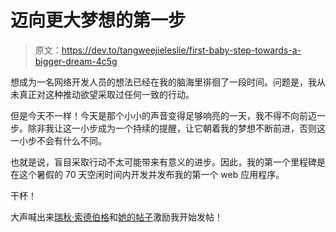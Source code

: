 # 迈向更大梦想的第一步

> 原文：<https://dev.to/tangweejieleslie/first-baby-step-towards-a-bigger-dream-4c5g>

想成为一名网络开发人员的想法已经在我的脑海里徘徊了一段时间。问题是，我从未真正对这种推动欲望采取过任何一致的行动。

但是今天不一样！今天是那个小小的声音变得足够响亮的一天，我不得不向前迈一步。除非我让这一小步成为一个持续的提醒，让它朝着我的梦想不断前进，否则这一小步不会有什么不同。

也就是说，盲目采取行动不太可能带来有意义的进步。因此，我的第一个里程碑是在这个暑假的 70 天空闲时间内开发并发布我的第一个 web 应用程序。

干杯！

大声喊出来[瑞秋·索德伯格](https://dev.to/rachelsoderberg)和[她的帖子](https://dev.to/rachelsoderberg/junior-developers-should-start-a-technical-blog-early-in-their-career-19bg)激励我开始发帖！